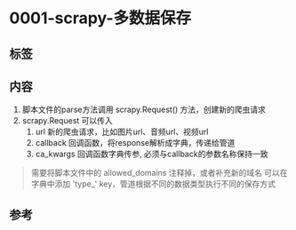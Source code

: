 # 0001-scrapy-多数据保存

## 标签

## 内容

1. 脚本文件的parse方法调用 scrapy.Request() 方法，创建新的爬虫请求
2. scrapy.Request 可以传入
   1. url 新的爬虫请求，比如图片url、音频url、视频url
   2. callback 回调函数，将response解析成字典，传递给管道
   3. ca_kwargs 回调函数字典传参, 必须与callback的参数名称保持一致

> 需要将脚本文件中的 allowed_domains 注释掉，或者补充新的域名
> 可以在字典中添加 'type_' key，管道根据不同的数据类型执行不同的保存方式

## 参考
